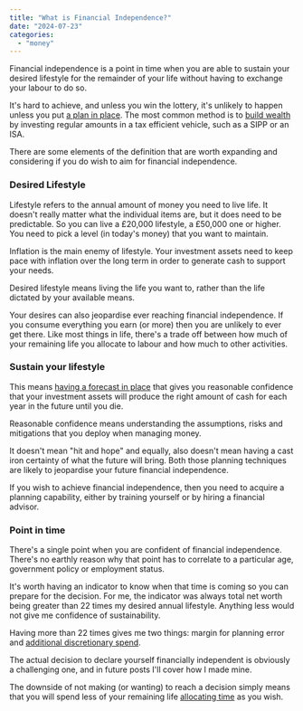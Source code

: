 ```yaml
---
title: "What is Financial Independence?"
date: "2024-07-23"
categories: 
  - "money"
---
```


Financial independence is a point in time when you are able to sustain your desired lifestyle for the remainder of your life without having to exchange your labour to do so.

It's hard to achieve, and unless you win the lottery, it's unlikely to happen unless you put [a plan in place](https://thoughts.uncountable.uk/a-60-year-strategy/). The most common method is to [build wealth](https://thoughts.uncountable.uk/most-important-factors-for-accumulating-wealth/) by investing regular amounts in a tax efficient vehicle, such as a SIPP or an ISA.

There are some elements of the definition that are worth expanding and considering if you do wish to aim for financial independence.

### Desired Lifestyle

Lifestyle refers to the annual amount of money you need to live life. It doesn't really matter what the individual items are, but it does need to be predictable. So you can live a £20,000 lifestyle, a £50,000 one or higher. You need to pick a level (in today's money) that you want to maintain.

Inflation is the main enemy of lifestyle. Your investment assets need to keep pace with inflation over the long term in order to generate cash to support your needs.

Desired lifestyle means living the life you want to, rather than the life dictated by your available means.

Your desires can also jeopardise ever reaching financial independence. If you consume everything you earn (or more) then you are unlikely to ever get there. Like most things in life, there's a trade off between how much of your remaining life you allocate to labour and how much to other activities.

### Sustain your lifestyle

This means [having a forecast in place](https://thoughts.uncountable.uk/forecasting-investment-return/) that gives you reasonable confidence that your investment assets will produce the right amount of cash for each year in the future until you die.

Reasonable confidence means understanding the assumptions, risks and mitigations that you deploy when managing money.

It doesn't mean "hit and hope" and equally, also doesn't mean having a cast iron certainty of what the future will bring. Both those planning techniques are likely to jeopardise your future financial independence.

If you wish to achieve financial independence, then you need to acquire a planning capability, either by training yourself or by hiring a financial advisor.

### Point in time

There's a single point when you are confident of financial independence. There's no earthly reason why that point has to correlate to a particular age, government policy or employment status.

It's worth having an indicator to know when that time is coming so you can prepare for the decision. For me, the indicator was always total net worth being greater than 22 times my desired annual lifestyle. Anything less would not give me confidence of sustainability.

Having more than 22 times gives me two things: margin for planning error and [additional discretionary spend](https://thoughts.uncountable.uk/discretionary-vs-non-discretionary-spend/).

The actual decision to declare yourself financially independent is obviously a challenging one, and in future posts I'll cover how I made mine.

The downside of not making (or wanting) to reach a decision simply means that you will spend less of your remaining life [allocating time](https://thoughts.uncountable.uk/allocating-time/) as you wish.
